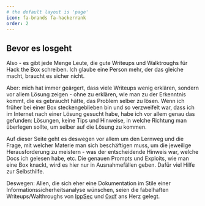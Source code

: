 ```yaml
---
# the default layout is 'page'
icon: fa-brands fa-hackerrank
order: 2
---
```


## **Bevor es losgeht**

Also - es gibt jede Menge Leute, die gute Writeups und Walktroughs für Hack the Box schreiben. Ich glaube eine Person mehr, der das gleiche macht, braucht es sicher nicht. 

Aber: mich hat immer geärgert, dass viele Writeups wenig erklären, sondern vor allem Lösung zeigen - ohne zu erklären, wie man zu der Erkenntnis kommt, die es gebraucht hätte, das Problem selber zu lösen. Wenn ich früher bei einer Box steckengeblieben bin und so verzweifelt war, dass ich im Internet nach einer Lösung gesucht habe, habe ich vor allem genau das gefunden: Lösungen, keine Tips und Hinweise, in welche Richtung man überlegen sollte, um selber auf die Lösung zu kommen.

Auf dieser Seite geht es deswegen vor allem um den Lernweg und die Frage, mit welcher Materie man sich beschäftigen muss, um die jeweilige Herausforderung zu meistern - was der entscheidende Hinweis war, welche Docs ich gelesen habe, etc. Die genauen Prompts und Exploits, wie man eine Box knackt, wird es hier nur in Ausnahmefällen geben. Dafür viel Hilfe zur Selbsthilfe. 

Deswegen: Allen, die sich eher eine Dokumentation im Stile einer Informationssicherheitsanalyse wünschen, seien die fabelhaften Writeups/Walthroughs von  [IppSec](https://www.youtube.com/channel/UCa6eh7gCkpPo5XXUDfygQQA) und [0xdf](https://0xdf.gitlab.io/) ans Herz gelegt.